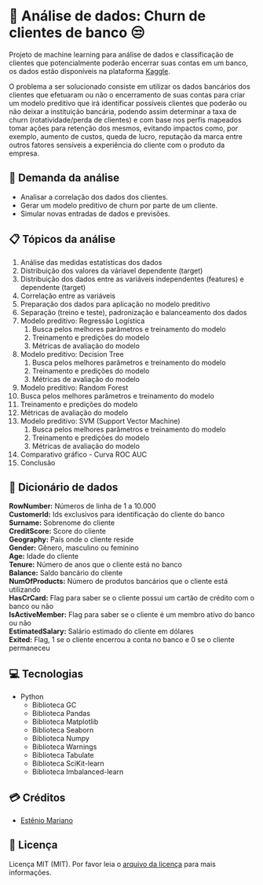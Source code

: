 # 🔎 Análise de dados: Churn de clientes de banco 😒

Projeto de machine learning para análise de dados e classificação de clientes que potencialmente poderão encerrar suas contas em um banco, os dados estão disponíveis na plataforma [Kaggle](https://www.kaggle.com/datasets/shrutimechlearn/churn-modelling).

O problema a ser solucionado consiste em utilizar os dados bancários dos clientes que efetuaram ou não o encerramento de suas contas para criar um modelo preditivo que irá identificar possíveis clientes que poderão ou não deixar a instituição bancária, podendo assim determinar a taxa de churn (rotatividade/perda de clientes) e com base nos perfis mapeados tomar ações para retenção dos mesmos, evitando impactos como, por exemplo, aumento de custos, queda de lucro, reputação da marca entre outros fatores sensíveis a experiência do cliente com o produto da empresa.

## 📃 Demanda da análise

- Analisar a correlação dos dados dos clientes.
- Gerar um modelo preditivo de churn por parte de um cliente.
- Simular novas entradas de dados e previsões.
  
## 📋 Tópicos da análise

1. Análise das medidas estatísticas dos dados
2. Distribuição dos valores da váriavel dependente (target)
3. Distribuição dos dados entre as variáveis independentes (features) e dependente (target)
4. Correlação entre as variáveis
5. Preparação dos dados para aplicação no modelo preditivo
6. Separação (treino e teste), padronização e balanceamento dos dados
7. Modelo preditivo: Regressão Logística
   1. Busca pelos melhores parâmetros e treinamento do modelo
   2. Treinamento e predições do modelo
   3. Métricas de avaliação do modelo
8. Modelo preditivo: Decision Tree
   1. Busca pelos melhores parâmetros e treinamento do modelo
   2. Treinamento e predições do modelo
   3. Métricas de avaliação do modelo
9.  Modelo preditivo: Random Forest
   1. Busca pelos melhores parâmetros e treinamento do modelo
   2. Treinamento e predições do modelo
   3. Métricas de avaliação do modelo
10. Modelo preditivo: SVM (Support Vector Machine)
    1. Busca pelos melhores parâmetros e treinamento do modelo
    2. Treinamento e predições do modelo
    3. Métricas de avaliação do modelo
11. Comparativo gráfico - Curva ROC AUC
12. Conclusão

## 📓 Dicionário de dados

**RowNumber:** Números de linha de 1 a 10.000<br>
**CustomerId:** Ids exclusivos para identificação do cliente do banco<br>
**Surname:** Sobrenome do cliente<br>
**CreditScore:** Score do cliente<br>
**Geography:** País onde o cliente reside<br>
**Gender:** Gênero, masculino ou feminino<br>
**Age:** Idade do cliente<br>
**Tenure:** Número de anos que o cliente está no banco<br>
**Balance:** Saldo bancário do cliente<br>
**NumOfProducts:** Número de produtos bancários que o cliente está utilizando<br>
**HasCrCard:** Flag para saber se o cliente possui um cartão de crédito com o banco ou não<br>
**IsActiveMember:** Flag para saber se o cliente é um membro ativo do banco ou não<br>
**EstimatedSalary:** Salário estimado do cliente em dólares<br>
**Exited:** Flag, 1 se o cliente encerrou a conta no banco e 0 se o cliente permaneceu<br>

## 💻 Tecnologias

- Python
    - Biblioteca GC
    - Biblioteca Pandas
    - Biblioteca Matplotlib
    - Biblioteca Seaborn
    - Biblioteca Numpy
    - Biblioteca Warnings
    - Biblioteca Tabulate
    - Biblioteca SciKit-learn
    - Biblioteca Imbalanced-learn

## 💳 Créditos

- [Estênio Mariano](https://github.com/emso-exe)

## 🔖 Licença

Licença MIT (MIT). Por favor leia o [arquivo da licença](LICENSE.md) para mais informações.